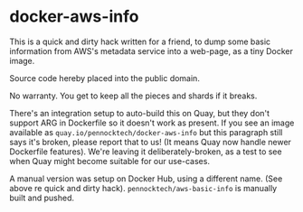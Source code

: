 docker-aws-info
===============

This is a quick and dirty hack written for a friend, to dump some basic
information from AWS's metadata service into a web-page, as a tiny Docker
image.

Source code hereby placed into the public domain.

No warranty.  You get to keep all the pieces and shards if it breaks.

There's an integration setup to auto-build this on Quay, but they don't
support ARG in Dockerfile so it doesn't work as present.  If you see an image
available as `quay.io/pennocktech/docker-aws-info` but this paragraph still
says it's broken, please report that to us!  (It means Quay now handle newer
Dockerfile features).  We're leaving it deliberately-broken, as a test to see
when Quay might become suitable for our use-cases.

A manual version was setup on Docker Hub, using a different name.
(See above re quick and dirty hack).  `pennocktech/aws-basic-info` is manually
built and pushed.
